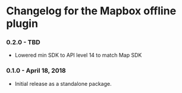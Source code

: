 # Changelog for the Mapbox offline plugin

### 0.2.0 - TBD
- Lowered min SDK to API level 14 to match Map SDK

### 0.1.0 - April 18, 2018
- Initial release as a standalone package.